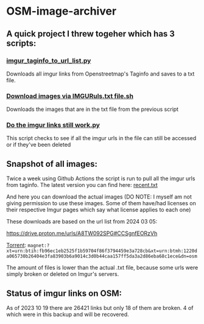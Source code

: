 # OSM-image-archiver
## A quick project I threw togeher which has 3 scripts:

### [imgur_taginfo_to_url_list.py](imgur_taginfo_to_url_list.py)

Downloads all imgur links from Openstreetmap's Taginfo and saves to a txt file.
  
### [Download images via IMGURuls.txt file.sh](Download%20images.sh)
Downloads the images that are in the txt file from the previous script

### [Do the imgur links still work.py](Do%20the%20imgur%20links%20still%20work.py)
This script checks to see if all the imgur urls in the file can still be accessed or if they've been deleted

## Snapshot of all images:

Twice a week using Github Actions the script is run to pull all the imgur urls from taginfo.
The latest version you can find here: [recent.txt](URL%20lists/recent.txt)

And here you can download the actual images (DO NOTE: I myself am not giving permission to use these images. Some of them have/had licenses on their respective Imgur pages which say what license applies to each one)

These downloads are based on the url list from 2024 03 05:

https://drive.proton.me/urls/A8TW092SPG#CCSgnfEORzVh

[Torrent](Snapshot%20of%20all%20IMGUR%20images%20as%20of%202024%2003%2005.torrent):
`magnet:?xt=urn:btih:fb96ec1eb2525f1b59704f86f3794459e3a728cb&xt=urn:btmh:1220da065730b26404e3fa83903b6a9014c3d0b44caa157ff5da3a2d86eba68c1ece&dn=osm`

The amount of files is lower than the actual .txt file, because some urls were simply broken or deleted on Imgur's servers.
## Status of imgur links on OSM:
As of 2023 10 19 there are 26421 links but only 18 of them are broken. 4 of which were in this backup and will be recovered.
